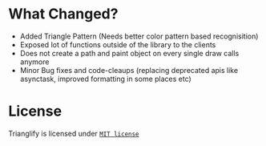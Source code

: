 # What Changed?
- Added Triangle Pattern (Needs better color pattern based recognisition)
- Exposed lot of functions outside of the library to the clients
- Does not create a path and paint object on every single draw calls anymore
- Minor Bug fixes and code-cleaups (replacing deprecated apis like asynctask, improved formatting in some places etc)

# License
Trianglify is licensed under [`MIT license`](LICENSE.md)

